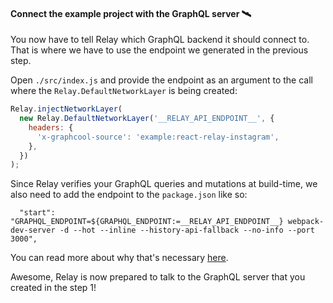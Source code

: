 #### Connect the example project with the GraphQL server 🛰

You now have to tell Relay which GraphQL backend it should connect to. That is where we have to use the endpoint we generated in the previous step.

Open `./src/index.js` and provide the endpoint as an argument to the call where the `Relay.DefaultNetworkLayer` is being created:

```js
Relay.injectNetworkLayer(
  new Relay.DefaultNetworkLayer('__RELAY_API_ENDPOINT__', {
    headers: {
      'x-graphcool-source': 'example:react-relay-instagram',
    },
  })
);
```

Since Relay verifies your GraphQL queries and mutations at build-time, we also need to add the endpoint to the `package.json` like so:

```
  "start": "GRAPHQL_ENDPOINT=${GRAPHQL_ENDPOINT:=__RELAY_API_ENDPOINT__} webpack-dev-server -d --hot --inline --history-api-fallback --no-info --port 3000",
```

You can read more about why that's necessary [here](https://github.com/graphcool/babel-plugin-react-relay).

Awesome, Relay is now prepared to talk to the GraphQL server that you created in the step 1!